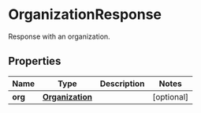 # OrganizationResponse

Response with an organization.

## Properties

| Name    | Type                                | Description | Notes      |
| ------- | ----------------------------------- | ----------- | ---------- |
| **org** | [**Organization**](Organization.md) |             | [optional] |
